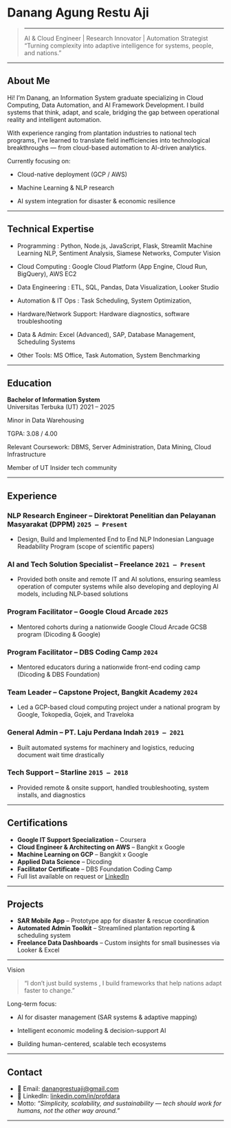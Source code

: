 # Danang Agung Restu Aji

> ---
> AI & Cloud Engineer | Research Innovator | Automation Strategist
“Turning complexity into adaptive intelligence for systems, people, and nations.”

---

## About Me

Hi! I’m Danang, an Information System graduate specializing in Cloud Computing, Data Automation, and AI Framework Development.
I build systems that think, adapt, and scale, bridging the gap between operational reality and intelligent automation.

With experience ranging from plantation industries to national tech programs, I’ve learned to translate field inefficiencies into technological breakthroughs — from cloud-based automation to AI-driven analytics.

Currently focusing on:

- Cloud-native deployment (GCP / AWS)

- Machine Learning & NLP research

- AI system integration for disaster & economic resilience


---

## Technical Expertise

- Programming	: Python, Node.js, JavaScript, Flask, Streamlit
Machine Learning	NLP, Sentiment Analysis, Siamese Networks, Computer Vision

- Cloud Computing : Google Cloud Platform (App Engine, Cloud Run, BigQuery), AWS EC2

- Data Engineering : ETL, SQL, Pandas, Data Visualization, Looker Studio

- Automation & IT Ops :	Task Scheduling, System Optimization,

- Hardware/Network Support: Hardware diagnostics, software troubleshooting  

- Data & Admin: Excel (Advanced), SAP, Database Management, Scheduling Systems  

- Other Tools: MS Office, Task Automation, System Benchmarking  

---

## Education

**Bachelor of Information System**  
Universitas Terbuka (UT) 2021 – 2025

Minor in Data Warehousing

TGPA: 3.08 / 4.00

Relevant Coursework: DBMS, Server Administration, Data Mining, Cloud Infrastructure

Member of UT Insider tech community

---


## Experience

### NLP Research Engineer – Direktorat Penelitian dan Pelayanan Masyarakat (DPPM) `2025 – Present`
- Design, Build and Implemented End to End NLP Indonesian Language Readability Program (scope of scientific papers)

### AI and Tech Solution Specialist – Freelance `2021 – Present`
- Provided both onsite and remote IT and AI solutions, ensuring seamless operation of computer systems while also developing and deploying AI models, including NLP-based solutions

### Program Facilitator – Google Cloud Arcade `2025`
- Mentored cohorts during a nationwide Google Cloud Arcade GCSB program (Dicoding & Google)

### Program Facilitator – DBS Coding Camp `2024`
- Mentored educators during a nationwide front-end coding camp (Dicoding & DBS Foundation)

### Team Leader – Capstone Project, Bangkit Academy `2024`
- Led a GCP-based cloud computing project under a national program by Google, Tokopedia, Gojek, and Traveloka

### General Admin – PT. Laju Perdana Indah `2019 – 2021`
- Built automated systems for machinery and logistics, reducing document wait time drastically

### Tech Support – Starline `2015 – 2018`
- Provided remote & onsite support, handled troubleshooting, system installs, and diagnostics


---

## Certifications

- **Google IT Support Specialization** – Coursera  
- **Cloud Engineer & Architecting on AWS** – Bangkit x Google  
- **Machine Learning on GCP** – Bangkit x Google  
- **Applied Data Science** – Dicoding  
- **Facilitator Certificate** – DBS Foundation Coding Camp  
- Full list available on request or [LinkedIn](https://www.linkedin.com/in/profdara/)

---

## Projects

- **SAR Mobile App** – Prototype app for disaster & rescue coordination  
- **Automated Admin Toolkit** – Streamlined plantation reporting & scheduling system  
- **Freelance Data Dashboards** – Custom insights for small businesses via Looker & Excel  

---

Vision

> “I don’t just build systems , I build frameworks that help nations adapt faster to change.”



Long-term focus:

- AI for disaster management (SAR systems & adaptive mapping)

- Intelligent economic modeling & decision-support AI

- Building human-centered, scalable tech ecosystems

---

## Contact

- 📧 Email: danangrestuaji@gmail.com  
- 🔗 LinkedIn: [linkedin.com/in/profdara](https://www.linkedin.com/in/profdara/)  
-  Motto: _“Simplicity, scalability, and sustainability — tech should work for humans, not the other way around.”_

---

